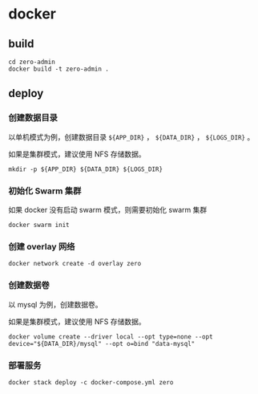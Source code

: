 # docker

## build

```shell
cd zero-admin
docker build -t zero-admin .
```

## deploy

### 创建数据目录

以单机模式为例，创建数据目录 `${APP_DIR}` ， `${DATA_DIR}` ， `${LOGS_DIR}` 。

如果是集群模式，建议使用 NFS 存储数据。

```shell
mkdir -p ${APP_DIR} ${DATA_DIR} ${LOGS_DIR}
```

### 初始化 Swarm 集群

如果 docker 没有启动 swarm 模式，则需要初始化 swarm 集群

```shell
docker swarm init
```

### 创建 overlay 网络

```shell
docker network create -d overlay zero
```

### 创建数据卷

以 mysql 为例，创建数据卷。

如果是集群模式，建议使用 NFS 存储数据。

```shell
docker volume create --driver local --opt type=none --opt device="${DATA_DIR}/mysql" --opt o=bind "data-mysql"
```

### 部署服务

```shell
docker stack deploy -c docker-compose.yml zero
```
